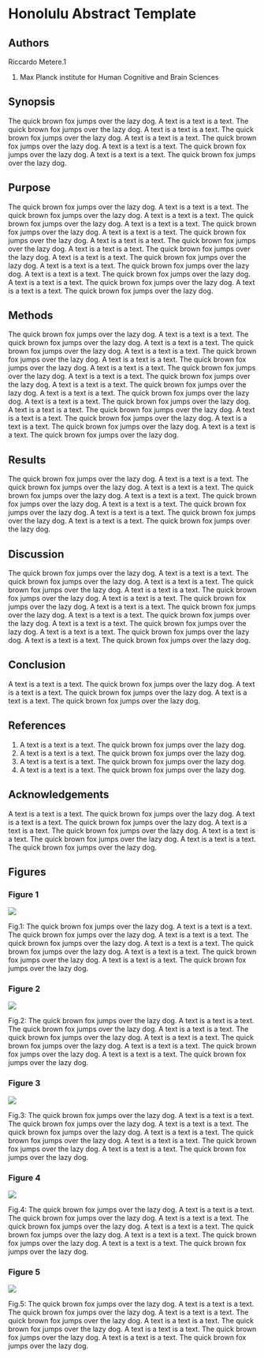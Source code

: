 Honolulu Abstract Template
==========================


## Authors
Riccardo Metere.1

1. Max Planck institute for Human Cognitive and Brain Sciences


## Synopsis
The quick brown fox jumps over the lazy dog.
A text is a text is a text. The quick brown fox jumps over the lazy dog.
A text is a text is a text. The quick brown fox jumps over the lazy dog.
A text is a text is a text. The quick brown fox jumps over the lazy dog.
A text is a text is a text. The quick brown fox jumps over the lazy dog.
A text is a text is a text. The quick brown fox jumps over the lazy dog.


## Purpose
The quick brown fox jumps over the lazy dog.
A text is a text is a text. The quick brown fox jumps over the lazy dog.
A text is a text is a text. The quick brown fox jumps over the lazy dog.
A text is a text is a text. The quick brown fox jumps over the lazy dog.
A text is a text is a text. The quick brown fox jumps over the lazy dog.
A text is a text is a text. The quick brown fox jumps over the lazy dog.
A text is a text is a text. The quick brown fox jumps over the lazy dog.
A text is a text is a text. The quick brown fox jumps over the lazy dog.
A text is a text is a text. The quick brown fox jumps over the lazy dog.
A text is a text is a text. The quick brown fox jumps over the lazy dog.
A text is a text is a text. The quick brown fox jumps over the lazy dog.
A text is a text is a text. The quick brown fox jumps over the lazy dog.


## Methods
The quick brown fox jumps over the lazy dog.
A text is a text is a text. The quick brown fox jumps over the lazy dog.
A text is a text is a text. The quick brown fox jumps over the lazy dog.
A text is a text is a text. The quick brown fox jumps over the lazy dog.
A text is a text is a text. The quick brown fox jumps over the lazy dog.
A text is a text is a text. The quick brown fox jumps over the lazy dog.
A text is a text is a text. The quick brown fox jumps over the lazy dog.
A text is a text is a text. The quick brown fox jumps over the lazy dog.
A text is a text is a text. The quick brown fox jumps over the lazy dog.
A text is a text is a text. The quick brown fox jumps over the lazy dog.
A text is a text is a text. The quick brown fox jumps over the lazy dog.
A text is a text is a text. The quick brown fox jumps over the lazy dog.
A text is a text is a text. The quick brown fox jumps over the lazy dog.
A text is a text is a text. The quick brown fox jumps over the lazy dog.


## Results
The quick brown fox jumps over the lazy dog.
A text is a text is a text. The quick brown fox jumps over the lazy dog.
A text is a text is a text. The quick brown fox jumps over the lazy dog.
A text is a text is a text. The quick brown fox jumps over the lazy dog.
A text is a text is a text. The quick brown fox jumps over the lazy dog.
A text is a text is a text. The quick brown fox jumps over the lazy dog.
A text is a text is a text. The quick brown fox jumps over the lazy dog.


## Discussion
The quick brown fox jumps over the lazy dog.
A text is a text is a text. The quick brown fox jumps over the lazy dog.
A text is a text is a text. The quick brown fox jumps over the lazy dog.
A text is a text is a text. The quick brown fox jumps over the lazy dog.
A text is a text is a text. The quick brown fox jumps over the lazy dog.
A text is a text is a text. The quick brown fox jumps over the lazy dog.
A text is a text is a text. The quick brown fox jumps over the lazy dog.
A text is a text is a text. The quick brown fox jumps over the lazy dog.
A text is a text is a text. The quick brown fox jumps over the lazy dog.
A text is a text is a text. The quick brown fox jumps over the lazy dog.


## Conclusion
A text is a text is a text. The quick brown fox jumps over the lazy dog.
A text is a text is a text. The quick brown fox jumps over the lazy dog.
A text is a text is a text. The quick brown fox jumps over the lazy dog.


## References
1. A text is a text is a text. The quick brown fox jumps over the lazy dog.
2. A text is a text is a text. The quick brown fox jumps over the lazy dog.
3. A text is a text is a text. The quick brown fox jumps over the lazy dog.
4. A text is a text is a text. The quick brown fox jumps over the lazy dog.


## Acknowledgements
A text is a text is a text. The quick brown fox jumps over the lazy dog.
A text is a text is a text. The quick brown fox jumps over the lazy dog.
A text is a text is a text. The quick brown fox jumps over the lazy dog.
A text is a text is a text. The quick brown fox jumps over the lazy dog.
A text is a text is a text. The quick brown fox jumps over the lazy dog.


## Figures


### Figure 1
[1]:figs/honolulu.jpg
[![][1]][1]

Fig.1: The quick brown fox jumps over the lazy dog.
A text is a text is a text. The quick brown fox jumps over the lazy dog.
A text is a text is a text. The quick brown fox jumps over the lazy dog.
A text is a text is a text. The quick brown fox jumps over the lazy dog.
A text is a text is a text. The quick brown fox jumps over the lazy dog.
A text is a text is a text. The quick brown fox jumps over the lazy dog.


### Figure 2
[2]:figs/honolulu.jpg
[![][2]][2]

Fig.2: The quick brown fox jumps over the lazy dog.
A text is a text is a text. The quick brown fox jumps over the lazy dog.
A text is a text is a text. The quick brown fox jumps over the lazy dog.
A text is a text is a text. The quick brown fox jumps over the lazy dog.
A text is a text is a text. The quick brown fox jumps over the lazy dog.
A text is a text is a text. The quick brown fox jumps over the lazy dog.

### Figure 3
[3]:figs/honolulu.jpg
[![][3]][3]

Fig.3:  The quick brown fox jumps over the lazy dog.
A text is a text is a text. The quick brown fox jumps over the lazy dog.
A text is a text is a text. The quick brown fox jumps over the lazy dog.
A text is a text is a text. The quick brown fox jumps over the lazy dog.
A text is a text is a text. The quick brown fox jumps over the lazy dog.
A text is a text is a text. The quick brown fox jumps over the lazy dog.

### Figure 4
[4]:figs/honolulu.jpg
[![][4]][4]

Fig.4: The quick brown fox jumps over the lazy dog.
A text is a text is a text. The quick brown fox jumps over the lazy dog.
A text is a text is a text. The quick brown fox jumps over the lazy dog.
A text is a text is a text. The quick brown fox jumps over the lazy dog.
A text is a text is a text. The quick brown fox jumps over the lazy dog.
A text is a text is a text. The quick brown fox jumps over the lazy dog.

### Figure 5
[5]:figs/honolulu.jpg
[![][5]][5]

Fig.5: The quick brown fox jumps over the lazy dog.
A text is a text is a text. The quick brown fox jumps over the lazy dog.
A text is a text is a text. The quick brown fox jumps over the lazy dog.
A text is a text is a text. The quick brown fox jumps over the lazy dog.
A text is a text is a text. The quick brown fox jumps over the lazy dog.
A text is a text is a text. The quick brown fox jumps over the lazy dog.

